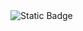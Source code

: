 <img alt="Static Badge" src="https://img.shields.io/badge/](https://img.shields.io/badge/where%20is%20your%20guardian%20angel-8B0000):badgeContent">
